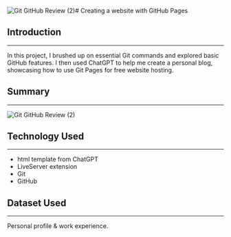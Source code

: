 ![Git   GitHub Review (2)](https://github.com/kimkukhwa/mywebsite/assets/64974464/778d9d42-2c3f-4ebc-bb7c-a9108bc8078a)# Creating a website with GitHub Pages

## Introduction
----------------
In this project, I brushed up on essential Git commands and explored basic GitHub features. I then used ChatGPT to help me create a personal blog, showcasing how to use Git Pages for free website hosting.

## Summary
----------------

![Git   GitHub Review (2)](https://github.com/kimkukhwa/mywebsite/assets/64974464/3245fb5c-f035-4549-91bc-9c0045fce0e4)


## Technology Used
------------------
- html template from ChatGPT
- LiveServer extension
- Git
- GitHub
  

## Dataset Used
-----------------
Personal profile & work experience.



